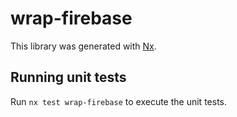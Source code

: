 # wrap-firebase

This library was generated with [Nx](https://nx.dev).

## Running unit tests

Run `nx test wrap-firebase` to execute the unit tests.
